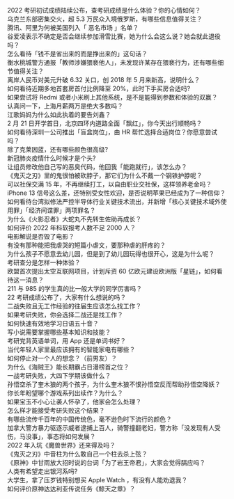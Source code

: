 2022 考研初试成绩陆续公布，查考研成绩是什么体验？你的心情如何？  
乌克兰东部密集交火，超 5.3 万民众入境俄罗斯，有哪些信息值得关注？  
腾讯、阿里为何被美国列入「 恶名市场 」名单？  
谷爱凌表示不确定是否会继续参加滑雪比赛，她为什么会这么说？她会就此退役吗？  
怎么看待「钱不是省出来的而是挣出来的」这句话？  
衡水桃城警方通报「教师涉嫌猥亵他人」，未发现许某存在猥亵行为，还有哪些细节值得关注？  
离岸人民币对美元升破 6.32 关口，创 2018 年 5 月来新高，说明什么？  
如何看待近期多地首套房首付比例降至 20%，此时下手买房合适吗?  
如果尝试将 Redmi 或者小米刷上其他系统，是不是能得到参数和体验的双赢？  
认真问一下，上海月薪两万是绝大多数吗？  
江歌妈妈为什么如此执着的要告刘鑫？  
2 月 21 日开学首日，北京四环内道路全面「飘红」，你今天出行顺畅吗？  
如何看待深圳一公司推出「盲盒岗位」，由 HR 帮忙选择合适岗位？你愿意尝试吗？  
除了克莱因蓝，还有哪些颜色很高级?  
新冠肺炎疫情什么时候才是个头?  
让组员修改他自己写的恶臭代码，他回我「能跑就行」，该怎么办？  
《鬼灭之刃》里的鬼很怕被砍脖子，那它们为什么不戴一个钢铁护脖呢？  
可以社保交满 15 年，不再继续打工，以自由职业交社保，这样领养老金吗？  
iPhone 13 信号这么差，还特别受女性欢迎，是否说明苹果已经成为了一种信仰？  
如何看待台湾拟修法严控半导体行业关键技术流出，并新增「核心关键技术域外使用罪」「经济间谍罪」两项罪名？  
为什么《火影忍者》大蛇丸不先转生佐助再成长？  
如何评价 2022 年科软报考人数不足 2000 人？  
电影解说是否毁了电影？  
有没有那种能把我虐哭的短篇小虐文，要那种虐的肝疼的？  
为什么孩子不愿意去幼儿园，但是到了幼儿园玩得也很开心，这是为什么呢？  
考研查分是怎样一种体验？  
欧盟首次提出太空互联网项目，计划斥资 60 亿欧元建设欧洲版「星链」，如何看待这一消息？  
211 与 985 的学生真的比一般大学的同学厉害吗？  
22 考研成绩公布了，大家有什么想说的吗？  
二战失败且无工作经验的往届生应该怎么找工作？  
如果考研失败，你会选择二战还是找工作？  
如何快速有效地学习日语五十音？  
写小说需要掌握哪些基本知识和技能？  
考研党背英语单词，用 App 还是单词书好？  
当代年轻人家里最应该拥有的智能家电有哪些？  
如何停止对一个人的想念？（前男友）？  
为什么《海贼王》能长期霸占日漫榜首之位？  
一战考研失败，大四下学期该做什么？  
孙悟空杀了奎木狼的两个孩子，为什么奎木狼不恨孙悟空反而帮助孙悟空降妖？  
你长年盼望哪个游戏系列出续作？为什么？  
如果宝玉不小心让袭人怀孕了，他家会怎么处理？  
怎么样才能接受考研失败这个结果？  
有哪些流传千百年的中国传统色，毫不逊色时下流行的颜色？  
加拿大警方暴力驱逐示威者逮捕上百人，骑警撞翻老妇，警方称「没发现有人受伤，马没事」，事态将如何发展？  
2022 年入坑《魔兽世界》还来得及吗？  
《鬼灭之刃》中音柱为什么敢自己一个柱去杀上弦？  
《原神》中甘雨放大招时说的台词「为了岩王帝君」，大家会觉得膈应吗？  
人类有希望走出银河系吗?  
大学生，拿了压岁钱特别想买 Apple Watch ，有没有人能劝退我？  
如何评价原神达达利亚传说任务《鲸天之章》？  
